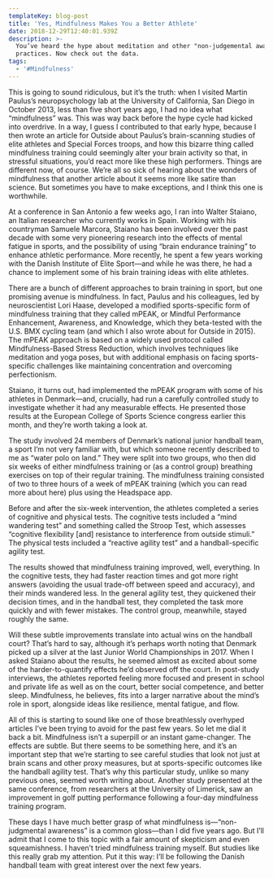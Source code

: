 ```yaml
---
templateKey: blog-post
title: 'Yes, Mindfulness Makes You a Better Athlete'
date: 2018-12-29T12:40:01.939Z
description: >-
  You’ve heard the hype about meditation and other "non-judgemental awareness"
  practices. Now check out the data.
tags:
  - '#Mindfulness'
---
```

This is going to sound ridiculous, but it’s the truth: when I visited Martin Paulus’s neuropsychology lab at the University of California, San Diego in October 2013, less than five short years ago, I had no idea what “mindfulness” was. This was way back before the hype cycle had kicked into overdrive. In a way, I guess I contributed to that early hype, because I then wrote an article for Outside about Paulus’s brain-scanning studies of elite athletes and Special Forces troops, and how this bizarre thing called mindfulness training could seemingly alter your brain activity so that, in stressful situations, you’d react more like these high performers. Things are different now, of course. We’re all so sick of hearing about the wonders of mindfulness that another article about it seems more like satire than science. But sometimes you have to make exceptions, and I think this one is worthwhile.





At a conference in San Antonio a few weeks ago, I ran into Walter Staiano, an Italian researcher who currently works in Spain. Working with his countryman Samuele Marcora, Staiano has been involved over the past decade with some very pioneering research into the effects of mental fatigue in sports, and the possibility of using “brain endurance training” to enhance athletic performance. More recently, he spent a few years working with the Danish Institute of Elite Sport—and while he was there, he had a chance to implement some of his brain training ideas with elite athletes.



There are a bunch of different approaches to brain training in sport, but one promising avenue is mindfulness. In fact, Paulus and his colleagues, led by neuroscientist Lori Haase, developed a modified sports-specific form of mindfulness training that they called mPEAK, or Mindful Performance Enhancement, Awareness, and Knowledge, which they beta-tested with the U.S. BMX cycling team (and which I also wrote about for Outside in 2015). The mPEAK approach is based on a widely used protocol called Mindfulness-Based Stress Reduction, which involves techniques like meditation and yoga poses, but with additional emphasis on facing sports-specific challenges like maintaining concentration and overcoming perfectionism.



Staiano, it turns out, had implemented the mPEAK program with some of his athletes in Denmark—and, crucially, had run a carefully controlled study to investigate whether it had any measurable effects. He presented those results at the European College of Sports Science congress earlier this month, and they’re worth taking a look at.



The study involved 24 members of Denmark’s national junior handball team, a sport I’m not very familiar with, but which someone recently described to me as “water polo on land.” They were split into two groups, who then did six weeks of either mindfulness training or (as a control group) breathing exercises on top of their regular training. The mindfulness training consisted of two to three hours of a week of mPEAK training (which you can read more about here) plus using the Headspace app.



Before and after the six-week intervention, the athletes completed a series of cognitive and physical tests. The cognitive tests included a “mind wandering test” and something called the Stroop Test, which assesses “cognitive flexibility \[and] resistance to interference from outside stimuli.” The physical tests included a “reactive agility test” and a handball-specific agility test.



The results showed that mindfulness training improved, well, everything. In the cognitive tests, they had faster reaction times and got more right answers (avoiding the usual trade-off between speed and accuracy), and their minds wandered less. In the general agility test, they quickened their decision times, and in the handball test, they completed the task more quickly and with fewer mistakes. The control group, meanwhile, stayed roughly the same.



Will these subtle improvements translate into actual wins on the handball court? That’s hard to say, although it’s perhaps worth noting that Denmark picked up a silver at the last Junior World Championships in 2017. When I asked Staiano about the results, he seemed almost as excited about some of the harder-to-quantify effects he’d observed off the court. In post-study interviews, the athletes reported feeling more focused and present in school and private life as well as on the court, better social competence, and better sleep. Mindfulness, he believes, fits into a larger narrative about the mind’s role in sport, alongside ideas like resilience, mental fatigue, and flow.





All of this is starting to sound like one of those breathlessly overhyped articles I’ve been trying to avoid for the past few years. So let me dial it back a bit. Mindfulness isn’t a superpill or an instant game-changer. The effects are subtle. But there seems to be something here, and it’s an important step that we’re starting to see careful studies that look not just at brain scans and other proxy measures, but at sports-specific outcomes like the handball agility test. That’s why this particular study, unlike so many previous ones, seemed worth writing about. Another study presented at the same conference, from researchers at the University of Limerick, saw an improvement in golf putting performance following a four-day mindfulness training program.



These days I have much better grasp of what mindfulness is—“non-judgmental awareness” is a common gloss—than I did five years ago. But I’ll admit that I come to this topic with a fair amount of skepticism and even squeamishness. I haven’t tried mindfulness training myself. But studies like this really grab my attention. Put it this way: I’ll be following the Danish handball team with great interest over the next few years.
